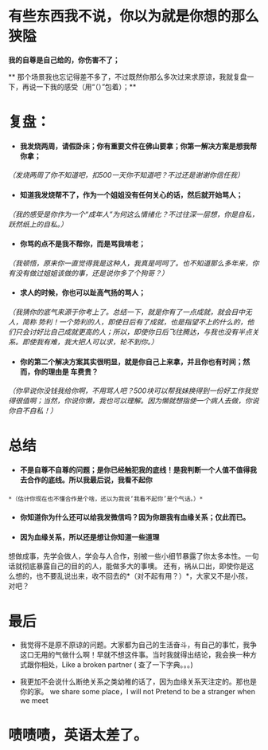 
# 有些东西我不说，你以为就是你想的那么狭隘
**我的自尊是自己给的，你伤害不了；**

** 那个场景我也忘记得差不多了，不过既然你那么多次过来求原谅，我就复盘一下，再说一下我的感受（用“（）”包着）；**

# 复盘：
- #### 我发烧两周，请假卧床；你有重要文件在佛山要拿；你第一解决方案是想我帮你拿；
*（发烧两周了你不知道吧，扣500一天你不知道吧？不过还是谢谢你信任我）*

- #### 知道我发烧帮不了，作为一个姐姐没有任何关心的话，然后就开始骂人；
*（我的感受是你作为一个“成年人”为何这么情绪化？不过往深一层想，你是自私，跃然纸上的自私。）*

- #### 你骂的点不是我不帮你，而是骂我啃老；
*（我顿悟，原来你一直觉得我是这种人，我真是呵呵了。也不知道那么多年来，你有没有做过姐姐该做的事，还是说你多了个狗哥？）*

- #### 求人的时候，你也可以趾高气扬的骂人；
*（我猜你的底气来源于你考上了。总结一下，就是你有了一点成就，就会目中无人，简称 势利！一个势利的人，即使日后有了成就，也是指望不上的什么的，他们只会讨好比自己成就更高的人；所以，即使你日后飞往腾达，与我也没有半点关系。即使我有难，我大把人可以求，轮不到你。）*

- #### 你的第二个解决方案其实很明显，就是你自己上来拿，并且你也有时间；然而，你的理由是 车费贵？
*（你早说你没钱我给你啊，不用骂人吧？500块可以帮我妹换得到一份好工作我觉得很值啊；当然，你说你懒，我也可以理解。因为懒就想指使一个病人去做，你说你自不自私！）*

# 总结
   - #### 不是自尊不自尊的问题；是你已经触犯我的底线！是我判断一个人值不值得我去合作的底线。所以我最后说，我看不起你
	*（估计你现在也不懂合作是个啥，还以为我说‘我看不起你’是个气话。）*

   - #### 你知道你为什么还可以给我发微信吗？因为你跟我有血缘关系；仅此而已。

   - #### 因为血缘关系，所以还是想让你知道一些道理
   
   想做成事，先学会做人，学会与人合作，别被一些小细节暴露了你太多本性。一句话就彻底暴露自己的目的的人，能做多大的事噢。
   还有，祸从口出，即使你是这么想的，也不要乱说出来，收不回去的*（对不起有用？）*，大家又不是小孩，对吧？
   
# 最后
	
   - 我觉得不是原不原谅的问题。大家都为自己的生活奋斗，有自己的事忙，我争这口无用的气做什么啊！早就不想这件事。当时我就得出结论，我会换一种方式跟你相处，Like a broken partner ( 查了一下字典。。。)
    
   - 我更加不会说什么断绝关系之类幼稚的话了，因为血缘关系天注定的。那也是你的家。 we share some place，I will not  Pretend to be a stranger when we meet
		

# 啧啧啧，英语太差了。

